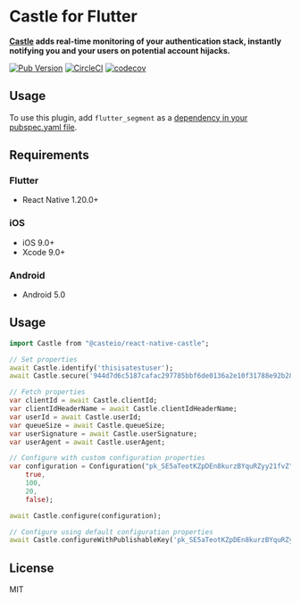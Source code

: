 # Castle for Flutter

**[Castle](https://castle.io) adds real-time monitoring of your authentication stack, instantly notifying you and your users on potential account hijacks.**

[![Pub Version](https://img.shields.io/pub/v/flutter_castle)](https://pub.dev/packages/flutter_castle)
[![CircleCI](https://img.shields.io/circleci/build/github/castle/castle-flutter/master?token=5e33890a81d6ff15736b559ad252a3b6ab6db9b2)](https://circleci.com/gh/castle/castle-flutter)
[![codecov](https://codecov.io/gh/castle/castle-flutter/branch/master/graph/badge.svg)](https://codecov.io/gh/castle/castle-flutter)

## Usage
To use this plugin, add `flutter_segment` as a [dependency in your pubspec.yaml file](https://flutter.io/platform-plugins/).

## Requirements

### Flutter
 - React Native 1.20.0+

### iOS
 - iOS 9.0+
 - Xcode 9.0+

### Android
 - Android 5.0

## Usage

```dart
import Castle from "@casteio/react-native-castle";

// Set properties
await Castle.identify('thisisatestuser');
await Castle.secure('944d7d6c5187cafac297785bbf6de0136a2e10f31788e92b2822f5cfd407fa52');

// Fetch properties
var clientId = await Castle.clientId;
var clientIdHeaderName = await Castle.clientIdHeaderName;
var userId = await Castle.userId;
var queueSize = await Castle.queueSize;
var userSignature = await Castle.userSignature;
var userAgent = await Castle.userAgent;

// Configure with custom configuration properties
var configuration = Configuration("pk_SE5aTeotKZpDEn8kurzBYquRZyy21fvZ",
    true,
    100,
    20,
    false);

await Castle.configure(configuration);

// Configure using default configuration properties
await Castle.configureWithPublishableKey('pk_SE5aTeotKZpDEn8kurzBYquRZyy21fvZ');

```

## License

MIT
